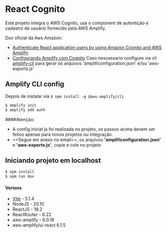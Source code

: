 # React Cognito

Este projeto integra o AWS Cognito, usa o component de autentição e cadastro de usuário fornecido pela AWS Amplify.

Doc oficial da Aws Amazon:

- [Authenticate React application users by using Amazon Cognito and AWS Amplify](https://docs.aws.amazon.com/prescriptive-guidance/latest/patterns/authenticate-react-application-users-by-using-amazon-cognito-and-aws-amplify.html)
- [Configurando Amplify com Cognito](https://docs.amplify.aws/javascript/start/getting-started/installation/) Caso nescessario configure via cli [amplify-cli](https://docs.amplify.aws/javascript/prev/build-a-backend/auth/set-up-auth/) para gerar os arquivos 'amplificonfiguration.json' e/ou 'aws-exports.js'

## Amplify CLI config

Depois de instalar via `$ npm install -g @aws-amplify/cli`

```sh
$ amplify init
$ amplify add auth
```

####Atenção:

- A config inicial ja foi realizada no projeto, os passos acima devem ser feitos apenas para novos projetos ou integração.
- ==Segue em anexo no email==, os arquivos **'amplificonfiguration.json'** e **'aws-exports.js'**, copie e cole no projeto

## Iniciando projeto em localhost

```sh
$ npm install
$ npm run dev
```

#### Verions

- [Vite](https://vitejs.dev/guide/) - 5.1.4
- NodeJS - 20.10
- ReactJS - 18.2
- ReactRouter - 6.22
- aws-amplify - 6.0.18
- aws-amplify/ui-react 6.1.5
